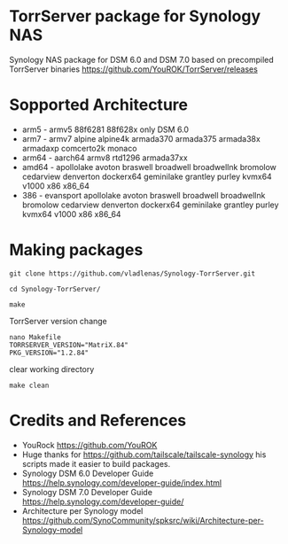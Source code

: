 # TorrServer package for Synology NAS
Synology NAS package for DSM 6.0 and DSM 7.0 based on precompiled TorrServer binaries https://github.com/YouROK/TorrServer/releases

# Sopported Architecture
* arm5 - armv5 88f6281 88f628x only DSM 6.0
* arm7 - armv7 alpine alpine4k armada370 armada375 armada38x armadaxp comcerto2k monaco
* arm64 - aarch64 armv8 rtd1296 armada37xx
* amd64 - apollolake avoton braswell broadwell broadwellnk bromolow cedarview denverton dockerx64 geminilake grantley purley kvmx64 v1000 x86 x86_64
* 386 - evansport apollolake avoton braswell broadwell broadwellnk bromolow cedarview denverton dockerx64 geminilake grantley purley kvmx64 v1000 x86 x86_64

# Making packages
```
git clone https://github.com/vladlenas/Synology-TorrServer.git
```
```
cd Synology-TorrServer/
```
```
make
```
TorrServer version change
```
nano Makefile
TORRSERVER_VERSION="MatriX.84"
PKG_VERSION="1.2.84"
```
clear working directory
```
make clean
```
# Credits and References
* YouRock https://github.com/YouROK
* Huge thanks for https://github.com/tailscale/tailscale-synology his scripts made it easier to build packages.
* Synology DSM 6.0 Developer Guide https://help.synology.com/developer-guide/index.html
* Synology DSM 7.0 Developer Guide https://help.synology.com/developer-guide/
* Architecture per Synology model https://github.com/SynoCommunity/spksrc/wiki/Architecture-per-Synology-model
